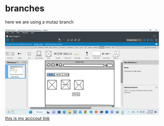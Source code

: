 # branches
here we are using a mutaz branch

![this is my image](./Screenshot%20(28).png)
[this is my acccout link]()
